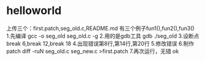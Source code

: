 helloworld
==========
上传三个：first.patch,seg_old.c,README.md
有三个例子fun1(),fun2(),fun3()
1.先编译 gcc -o seg_old seg_old.c -g
2.用的是gdb工具 gdb ./seg_old
3.设断点 break 6,break 12,break 18
4.出现错误第8行,第14行,第20行
5.修改错误
6.制作patch
  diff -ruN seg_old.c seg_new.c >first.patch
7.再次运行，无错
ok
